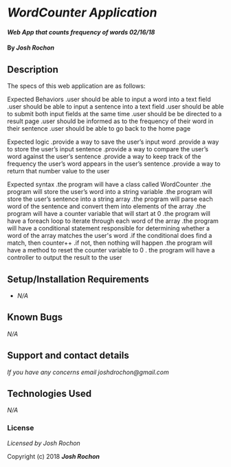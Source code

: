# _WordCounter Application_

#### _Web App that counts frequency of words 02/16/18_

#### By _**Josh Rochon**_

## Description

The specs of this web application are as follows:

Expected Behaviors
  .user should be able to input a word into a text field
	.user should be able to input a sentence into a text field
	.user should be able to submit both input fields at the same time
	.user should be be directed to a result page
	.user should be informed as to the frequency of their word in their sentence
	.user should be able to go back to the home page

Expected logic
	.provide a way to save the user’s input word
	.provide a way to store the user’s input sentence
	.provide a way to compare the user’s word against the user’s sentence
	.provide a way to keep track of the frequency the user’s word appears in the user’s sentence
	.provide a way to return that number value to the user

Expected syntax
	.the program will have a class called WordCounter
	.the program will store the user’s word into a string variable
	.the program will store the user’s sentence into a string array
	.the program will parse each word of the sentence and convert them into elements of the array
	.the program will have a counter variable that will start at 0
	.the program will have a foreach loop to iterate through each word of the array
	.the program will have a conditional statement responsible for determining whether a word of the array matches the user's word
	   .if the conditional does find a match, then counter++
	   .if not, then nothing will happen
	.the program will have a method to reset the counter variable to 0
  . the program will have a controller to output the result to the user

## Setup/Installation Requirements

* _N/A_

## Known Bugs

_N/A_

## Support and contact details

_If you have any concerns email joshdrochon@gmail.com_

## Technologies Used

_N/A_

### License

*Licensed by Josh Rochon*

Copyright (c) 2018 **_Josh Rochon_**
